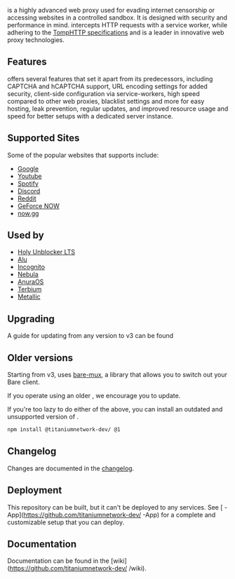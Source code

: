 

 is a highly advanced web proxy used for evading internet censorship or accessing websites in a controlled sandbox. It is designed with security and performance in mind.  intercepts HTTP requests with a service worker, while adhering to the [TompHTTP specifications](https://github.com/tomphttp) and is a leader in innovative web proxy technologies.

## Features

 offers several features that set it apart from its predecessors, including CAPTCHA and hCAPTCHA support, URL encoding settings for added security, client-side configuration via service-workers, high speed compared to other web proxies, blacklist settings and more for easy hosting, leak prevention, regular updates, and improved resource usage and speed for better setups with a dedicated server instance.

## Supported Sites

Some of the popular websites that supports include:

- [Google](https://google.com)
- [Youtube](https://www.youtube.com)
- [Spotify](https://spotify.com)
- [Discord](https://discord.com)
- [Reddit](https://reddit.com)
- [GeForce NOW](https://play.geforcenow.com/)
- [now.gg](https://now.gg)

## Used by

- [Holy Unblocker LTS](https://github.com/QuiteAFancyEmerald/Holy-Unblocker)
- [Alu](https://github.com/titaniumnetwork-dev/Alu)
- [Incognito](https://github.com/titaniumnetwork-dev/Incognito)
- [Nebula](https://github.com/NebulaServices/Nebula)
- [AnuraOS](https://github.com/MercuryWorkshop/anuraOS)
- [Terbium](https://github.com/TerbiumOS/webOS)
- [Metallic](https://github.com/Metallic-Web/Metallic)

## Upgrading

A guide for updating from any version to v3 can be found 

## Older  versions

Starting from v3,  uses [bare-mux](https://github.com/MercuryWorkshop/bare-mux), a library that allows you to switch out your Bare client.

If you operate using an older , we encourage you to update.

If you're too lazy to do either of the above, you can install an outdated and unsupported version of  .

```sh
npm install @titaniumnetwork-dev/ @1
```

## Changelog

Changes are documented in the [changelog](./CHANGELOG.md).

## Deployment

This repository can be built, but it can't be deployed to any services. See [ -App](https://github.com/titaniumnetwork-dev/ -App) for a complete and customizable   setup that you can deploy.

## Documentation

Documentation can be found in the [wiki](https://github.com/titaniumnetwork-dev/ /wiki).
